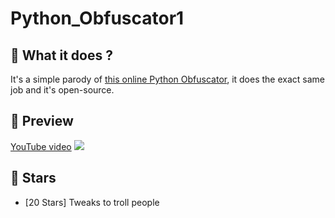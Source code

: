 # Python_Obfuscator1

## 📜 What it does ?

It's a simple parody of [this online Python Obfuscator](https://development-tools.net/python-obfuscator), it does the exact  same job and it's open-source.

## 🎥 Preview

[YouTube video](https://www.youtube.com/watch?v=KNCzksU3c6M)
![](https://i.imgur.com/WwBTvkD.png)

## 🌟 Stars

- [20 Stars] Tweaks to troll people
